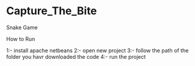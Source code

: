 # Capture_The_Bite
 Snake Game

How to Run

1:- install apache netbeans
2:- open new project
3:- follow the path of the folder you havr downloaded the code
4:- run the project
